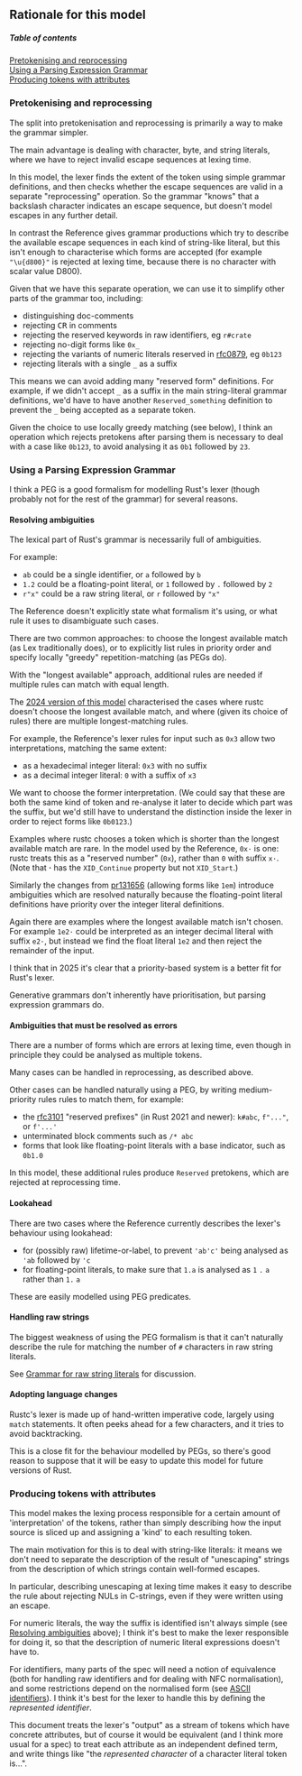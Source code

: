 ## Rationale for this model

##### Table of contents

[Pretokenising and reprocessing](#pretokenising-and-reprocessing)\
[Using a Parsing Expression Grammar](#using-a-parsing-expression-grammar)\
[Producing tokens with attributes](#producing-tokens-with-attributes)


### Pretokenising and reprocessing

The split into pretokenisation and reprocessing is primarily a way to make the grammar simpler.

The main advantage is dealing with character, byte, and string literals,
where we have to reject invalid escape sequences at lexing time.

In this model, the lexer finds the extent of the token using simple grammar definitions,
and then checks whether the escape sequences are valid in a separate "reprocessing" operation.
So the grammar "knows" that a backslash character indicates an escape sequence, but doesn't model escapes in any further detail.

In contrast the Reference gives grammar productions which try to describe the available escape sequences in each kind of string-like literal,
but this isn't enough to characterise which forms are accepted
(for example `"\u{d800}"` is rejected at lexing time, because there is no character with scalar value D800).

Given that we have this separate operation, we can use it to simplify other parts of the grammar too,
including:

- distinguishing doc-comments
- rejecting <kbd>CR</kbd> in comments
- rejecting the reserved keywords in raw identifiers, eg `r#crate`
- rejecting no-digit forms like `0x_`
- rejecting the variants of numeric literals reserved in [rfc0879], eg `0b123`
- rejecting literals with a single `_` as a suffix

This means we can avoid adding many "reserved form" definitions.
For example, if we didn't accept `_` as a suffix in the main string-literal grammar definitions,
we'd have to have another `Reserved_something` definition to prevent the `_` being accepted as a separate token.

Given the choice to use locally greedy matching (see below),
I think an operation which rejects pretokens after parsing them is necessary to deal with a case like `0b123`,
to avoid analysing it as `0b1` followed by `23`.


### Using a Parsing Expression Grammar

I think a PEG is a good formalism for modelling Rust's lexer
(though probably not for the rest of the grammar)
for several reasons.


#### Resolving ambiguities

The lexical part of Rust's grammar is necessarily full of ambiguities.

For example:
 - `ab` could be a single identifier, or `a` followed by `b`
 - `1.2` could be a floating-point literal, or `1` followed by `.` followed by `2`
 - `r"x"` could be a raw string literal, or `r` followed by `"x"`

The Reference doesn't explicitly state what formalism it's using,
or what rule it uses to disambiguate such cases.

There are two common approaches:
to choose the longest available match (as Lex traditionally does),
or to explicitly list rules in priority order and specify locally "greedy" repetition-matching (as PEGs do).

With the "longest available" approach, additional rules are needed if multiple rules can match with equal length.

The [2024 version of this model][lexeywan 2024] characterised the cases where rustc doesn't choose the longest available match,
and where (given its choice of rules) there are multiple longest-matching rules.

For example, the Reference's lexer rules for input such as `0x3` allow two interpretations, matching the same extent:
 - as a hexadecimal integer literal: `0x3` with no suffix
 - as a decimal integer literal: `0` with a suffix of `x3`

We want to choose the former interpretation.
(We could say that these are both the same kind of token and re-analyse it later to decide which part was the suffix, but we'd still have to understand the distinction inside the lexer in order to reject forms like `0b0123`.)

Examples where rustc chooses a token which is shorter than the longest available match are rare. In the model used by the Reference, `0x·` is one:
rustc treats this as a "reserved number" (`0x`), rather than `0` with suffix `x·`.
(Note that <b>·</b> has the `XID_Continue` property but not `XID_Start`.)

Similarly the changes from [pr131656] (allowing forms like `1em`)
introduce ambiguities which are resolved naturally because the floating-point literal definitions have priority over the integer literal definitions.

Again there are examples where the longest available match isn't chosen.
For example `1e2·` could be interpreted as an integer decimal literal with suffix `e2·`,
but instead we find the float literal `1e2` and then reject the remainder of the input.

I think that in 2025 it's clear that a priority-based system is a better fit for Rust's lexer.

Generative grammars don't inherently have prioritisation, but parsing expression grammars do.


#### Ambiguities that must be resolved as errors

There are a number of forms which are errors at lexing time, even though in principle they could be analysed as multiple tokens.

Many cases can be handled in reprocessing, as described above.

Other cases can be handled naturally using a PEG, by writing medium-priority rules rules to match them, for example:

- the [rfc3101] "reserved prefixes" (in Rust 2021 and newer): `k#abc`,  `f"..."`, or `f'...'`
- unterminated block comments such as `/* abc`
- forms that look like floating-point literals with a base indicator, such as `0b1.0`

In this model, these additional rules produce `Reserved` pretokens, which are rejected at reprocessing time.


#### Lookahead

There are two cases where the Reference currently describes the lexer's behaviour using lookahead:
- for (possibly raw) lifetime-or-label, to prevent `'ab'c'` being analysed as `'ab` followed by `'c`
- for floating-point literals, to make sure that `1.a` is analysed as `1` `.` `a` rather than `1.` `a`

These are easily modelled using PEG predicates.


#### Handling raw strings

The biggest weakness of using the PEG formalism is that it can't naturally describe the rule for matching the number of `#` characters in raw string literals.

See [Grammar for raw string literals](raw_strings.md) for discussion.


#### Adopting language changes

Rustc's lexer is made up of hand-written imperative code, largely using `match` statements.
It often peeks ahead for a few characters, and it tries to avoid backtracking.

This is a close fit for the behaviour modelled by PEGs,
so there's good reason to suppose that it will be easy to update this model for future versions of Rust.


### Producing tokens with attributes

This model makes the lexing process responsible for a certain amount of 'interpretation' of the tokens,
rather than simply describing how the input source is sliced up and assigning a 'kind' to each resulting token.

The main motivation for this is to deal with string-like literals:
it means we don't need to separate the description of the result of "unescaping" strings from the description of which strings contain well-formed escapes.

In particular, describing unescaping at lexing time makes it easy to describe the rule about rejecting NULs in C-strings, even if they were written using an escape.

For numeric literals, the way the suffix is identified isn't always simple (see [Resolving ambiguities](#resolving-ambiguities) above);
I think it's best to make the lexer responsible for doing it,
so that the description of numeric literal expressions doesn't have to.

For identifiers, many parts of the spec will need a notion of equivalence
(both for handling raw identifiers and for dealing with NFC normalisation),
and some restrictions depend on the normalised form (see [ASCII identifiers]).
I think it's best for the lexer to handle this by defining the <var>represented identifier</var>.

This document treats the lexer's "output" as a stream of tokens which have concrete attributes,
but of course it would be equivalent (and I think more usual for a spec) to treat each attribute as an independent defined term,
and write things like "the <dfn>represented character</dfn> of a character literal token is…".


[rfc0879]: https://rust-lang.github.io/rfcs/0879-small-base-lexing.html
[rfc3101]: https://rust-lang.github.io/rfcs/3101-reserved_prefixes.html

[pr131656]: https://github.com/rust-lang/rust/pull/131656

[ASCII identifiers]: open_questions.md#ascii-identifiers

[lexeywan 2024]: https://mjw.woodcraft.me.uk/2024-lexeywan/open_questions.html#rule-priority
